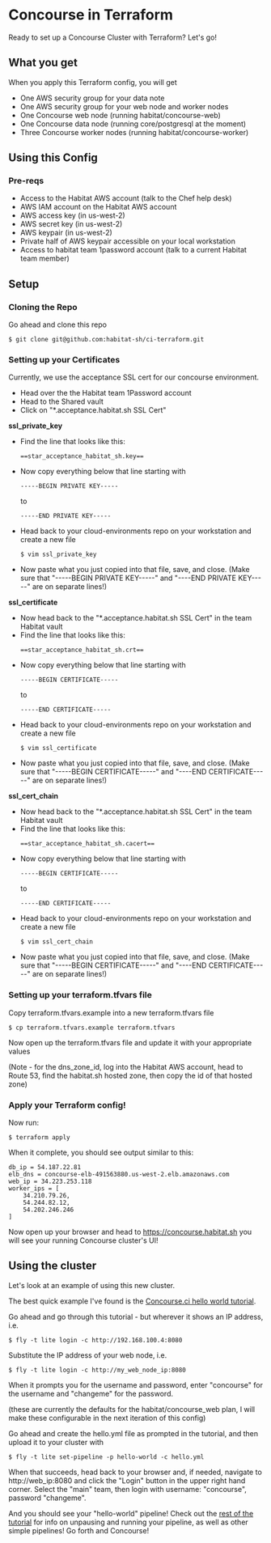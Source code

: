 # Concourse in Terraform

Ready to set up a Concourse Cluster with Terraform?  Let's go!

## What you get

When you apply this Terraform config, you will get
* One AWS security group for your data note
* One AWS security group for your web node and worker nodes
* One Concourse web node (running habitat/concourse-web)
* One Concourse data node (running core/postgresql at the moment)
* Three Concourse worker nodes (running habitat/concourse-worker)

## Using this Config

### Pre-reqs
* Access to the Habitat AWS account (talk to the Chef help desk)
* AWS IAM account on the Habitat AWS account
* AWS access key (in us-west-2)
* AWS secret key (in us-west-2)
* AWS keypair (in us-west-2)
* Private half of AWS keypair accessible on your local workstation
* Access to habitat team 1password account (talk to a current Habitat team member)

## Setup

### Cloning the Repo

Go ahead and clone this repo

```
$ git clone git@github.com:habitat-sh/ci-terraform.git
```

### Setting up your Certificates

Currently, we use the acceptance SSL cert for our concourse environment.

* Head over the the Habitat team 1Password account
* Head to the Shared vault
* Click on "*.acceptance.habitat.sh SSL Cert"

**ssl_private_key**

* Find the line that looks like this:
  ```
  ==star_acceptance_habitat_sh.key==
  ```
* Now copy everything below that line starting with
  ```
  -----BEGIN PRIVATE KEY-----
  ```
  to
  ```
  -----END PRIVATE KEY-----
  ```
* Head back to your cloud-environments repo on your workstation and create a new file
  ```
  $ vim ssl_private_key
  ```
* Now paste what you just copied into that file, save, and close. (Make sure that "-----BEGIN PRIVATE KEY-----" and "----END PRIVATE KEY-----" are on separate lines!)

**ssl_certificate**

* Now head back to the "*.acceptance.habitat.sh SSL Cert" in the team Habitat vault
* Find the line that looks like this:
  ```
  ==star_acceptance_habitat_sh.crt==
  ```
* Now copy everything below that line starting with
  ```
  -----BEGIN CERTIFICATE-----
  ```
  to
  ```
  -----END CERTIFICATE-----
  ```
* Head back to your cloud-environments repo on your workstation and create a new file
    ```
    $ vim ssl_certificate
    ```
* Now paste what you just copied into that file, save, and close. (Make sure that "-----BEGIN CERTIFICATE-----" and "----END CERTIFICATE-----" are on separate lines!)

**ssl_cert_chain**

* Now head back to the "*.acceptance.habitat.sh SSL Cert" in the team Habitat vault
* Find the line that looks like this:
  ```
  ==star_acceptance_habitat_sh.cacert==
  ```
* Now copy everything below that line starting with
  ```
  -----BEGIN CERTIFICATE-----
  ```
  to
  ```
  -----END CERTIFICATE-----
  ```
* Head back to your cloud-environments repo on your workstation and create a new file
  ```
  $ vim ssl_cert_chain
  ```
* Now paste what you just copied into that file, save, and close.  (Make sure that "-----BEGIN CERTIFICATE-----" and "----END CERTIFICATE-----" are on separate lines!)

### Setting up your terraform.tfvars file

Copy terraform.tfvars.example into a new terraform.tfvars file

```
$ cp terraform.tfvars.example terraform.tfvars
```

Now open up the terraform.tfvars file and update it with your appropriate values

(Note - for the dns_zone_id, log into the Habitat AWS account, head to Route 53, find the habitat.sh hosted zone, then copy the id of that hosted zone)

### Apply your Terraform config!

Now run:

```
$ terraform apply
```

When it complete, you should see output similar to this:

```
db_ip = 54.187.22.81
elb_dns = concourse-elb-491563880.us-west-2.elb.amazonaws.com
web_ip = 34.223.253.118
worker_ips = [
    34.210.79.26,
    54.244.82.12,
    54.202.246.246
]
```

Now open up your browser and head to https://concourse.habitat.sh you will see your running Concourse cluster's UI!

## Using the cluster

Let's look at an example of using this new cluster.

The best quick example I've found is the [Concourse.ci hello world tutorial](https://concourse.ci/hello-world.html).

Go ahead and go through this tutorial - but wherever it shows an IP address, i.e.

```
$ fly -t lite login -c http://192.168.100.4:8080
```

Substitute the IP address of your web node, i.e.

```
$ fly -t lite login -c http://my_web_node_ip:8080
```

When it prompts you for the username and password, enter "concourse" for the username and "changeme" for the password.

(these are currently the defaults for the habitat/concourse_web plan, I will make these configurable in the next iteration of this config)

Go ahead and create the hello.yml file as prompted in the tutorial, and then upload it to your cluster with

```
$ fly -t lite set-pipeline -p hello-world -c hello.yml
```

When that succeeds, head back to your browser and, if needed, navigate to http://web_ip:8080 and click the "Login" button in the upper right hand corner. Select the "main" team, then login with username: "concourse", password "changeme".


And you should see your "hello-world" pipeline! Check out the [rest of the tutorial](https://concourse.ci/hello-world.html) for info on unpausing and running your pipeline, as well as other simple pipelines! Go forth and Concourse!